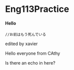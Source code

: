# Eng113Practice
#### Hello

`//お前はもう死んでいる`


edited by xavier

Hello everyone from CAthy

Is there an echo in here?

